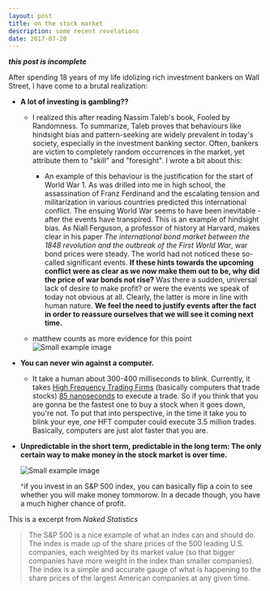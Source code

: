 ```yaml
---
layout: post
title: on the stock market
description: some recent revelations
date: 2017-07-20
---
```


**_this post is incomplete_**


After spending 18 years of my life idolizing rich investment bankers on Wall Street, I have come to a brutal realization:


- **A lot of investing is gambling??**

    - I realized this after reading Nassim Taleb's book, Fooled by Randomness. To summarize, Taleb proves that behaviours like hindsight bias and pattern-seeking are widely prevalent in today's society, especially in the investment banking sector. Often, bankers are victim to completely random occurrences in the market, yet attribute them to "skill" and "foresight". I wrote a bit about this:

        -  An example of this behaviour is the justification for the start of World War 1. As was drilled into me in high school, the assassination of Franz Ferdinand and the escalating tension and militarization in various countries predicted this international conflict. The ensuing World War seems to have been inevitable - after the events have transpired. This is an example of hindsight bias. As Niall Ferguson, a professor of history at Harvard, makes clear in his paper <em>The international bond market between the 1848 revolution and the outbreak of the First World War</em>, war bond prices were steady. The world had not noticed these so-called significant events. <b>If these hints towards the upcoming conflict were as clear as we now make them out to be, why did the price of war bonds not rise?</b> Was there a sudden, universal lack of desire to make profit? or were the events we speak of today not obvious at all. Clearly, the latter is more in line with human nature. **We feel the need to justify events after the fact in order to reassure ourselves that we will see it coming next time.**



    - matthew counts as more evidence for this point
    ![Small example image](/assets/nobody2.gif "nobody2")



- **You can never win against a computer.**

  - It take a human about 300-400 milliseconds to blink. Currently, it takes [High Frequency Trading Firms](http://www.investopedia.com/articles/investing/091615/world-high-frequency-algorithmic-trading.asp) (basically computers that trade stocks) [85 nanoseconds](https://www.technologyreview.com/s/602135/high-frequency-trading-is-nearing-the-ultimate-speed-limit/) to execute a trade. So if you think that you are gonna be the fastest one to buy a stock when it goes down, you're not. To put that into perspective, in the time it take you to blink your eye, _one_ HFT computer could execute 3.5 million trades. Basically, computers are just alot faster that you are.

- **Unpredictable in the short term, predictable in the long term: The only certain way to make money in the stock market is over time.**

  ![Small example image](/assets/SPX-Time-Frames.png "investing chart")


  ^if you invest in an S&P 500 index, you can basically flip a coin to see whether you will make money tommorow. In a decade though, you have a much higher chance of profit.

This is a excerpt from *Naked Statistics*

> The S&P 500 is a nice example of what an index can and should do. The index is made up of the share prices of the 500 leading U.S. companies, each weighted by its market value (so that bigger companies have more weight in the index than smaller companies). The index is a simple and accurate gauge of what is happening to the share prices of the largest American companies at any given time.

